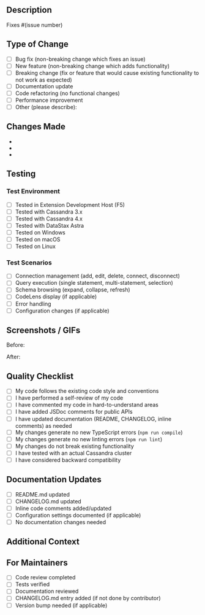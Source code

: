## Description

<!-- Briefly describe what this PR changes and why -->

Fixes #(issue number)

## Type of Change

<!-- Check all that apply by putting an 'x' in the box: [x] -->

- [ ] Bug fix (non-breaking change which fixes an issue)
- [ ] New feature (non-breaking change which adds functionality)
- [ ] Breaking change (fix or feature that would cause existing functionality to not work as expected)
- [ ] Documentation update
- [ ] Code refactoring (no functional changes)
- [ ] Performance improvement
- [ ] Other (please describe):

## Changes Made

<!-- List the specific changes in this PR -->

-
-
-

## Testing

### Test Environment

<!-- Describe how you tested these changes -->

- [ ] Tested in Extension Development Host (F5)
- [ ] Tested with Cassandra 3.x
- [ ] Tested with Cassandra 4.x
- [ ] Tested with DataStax Astra
- [ ] Tested on Windows
- [ ] Tested on macOS
- [ ] Tested on Linux

### Test Scenarios

<!-- Describe the scenarios you tested -->

- [ ] Connection management (add, edit, delete, connect, disconnect)
- [ ] Query execution (single statement, multi-statement, selection)
- [ ] Schema browsing (expand, collapse, refresh)
- [ ] CodeLens display (if applicable)
- [ ] Error handling
- [ ] Configuration changes (if applicable)

## Screenshots / GIFs

<!-- If applicable, add screenshots or GIFs showing the changes -->

Before:

After:

## Quality Checklist

<!-- Ensure all items are checked before submitting -->

- [ ] My code follows the existing code style and conventions
- [ ] I have performed a self-review of my code
- [ ] I have commented my code in hard-to-understand areas
- [ ] I have added JSDoc comments for public APIs
- [ ] I have updated documentation (README, CHANGELOG, inline comments) as needed
- [ ] My changes generate no new TypeScript errors (`npm run compile`)
- [ ] My changes generate no new linting errors (`npm run lint`)
- [ ] My changes do not break existing functionality
- [ ] I have tested with an actual Cassandra cluster
- [ ] I have considered backward compatibility

## Documentation Updates

<!-- Check all that apply -->

- [ ] README.md updated
- [ ] CHANGELOG.md updated
- [ ] Inline code comments added/updated
- [ ] Configuration settings documented (if applicable)
- [ ] No documentation changes needed

## Additional Context

<!-- Add any other context about the PR here -->

<!-- Examples: -->
<!-- - Related issues or PRs -->
<!-- - Design decisions made -->
<!-- - Known limitations or trade-offs -->
<!-- - Future improvements needed -->

## For Maintainers

<!-- Maintainers will check these before merging -->

- [ ] Code review completed
- [ ] Tests verified
- [ ] Documentation reviewed
- [ ] CHANGELOG.md entry added (if not done by contributor)
- [ ] Version bump needed (if applicable)
